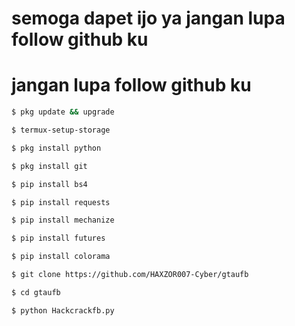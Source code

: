 # semoga dapet ijo ya jangan lupa follow github ku
# jangan lupa follow github ku
```bash
$ pkg update && upgrade

$ termux-setup-storage

$ pkg install python 

$ pkg install git 

$ pip install bs4 

$ pip install requests 

$ pip install mechanize

$ pip install futures 

$ pip install colorama 

$ git clone https://github.com/HAXZOR007-Cyber/gtaufb

$ cd gtaufb

$ python Hackcrackfb.py
```
